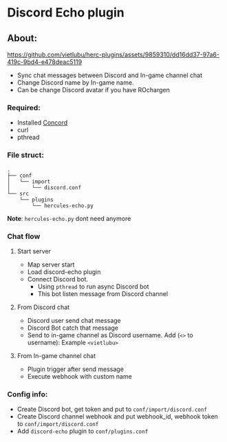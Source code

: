 # Discord Echo plugin
## About:


https://github.com/vietlubu/herc-plugins/assets/9859310/dd16dd37-97a6-419c-9bd4-e478deac5119



- Sync chat messages between Discord and In-game channel chat
- Change Discord name  by In-game name.
- Can be change Discord avatar if you have ROchargen

### Required:
- Installed [Concord](https://github.com/Cogmasters/concord)
- curl
- pthread

### File struct:
```
.
├── conf
│   └── import
│       └── discord.conf
└── src
    └── plugins
        └── hercules-echo.py
```
**Note**: `hercules-echo.py` dont need anymore

### Chat flow

1. Start server
    - Map server start
    - Load discord-echo plugin
    - Connect Discord bot. 
        - Using `pthread` to run async Discord bot
        - This bot listen message from Discord channel

2. From Discord chat
    - Discord user send chat message
    - Discord Bot catch that message
    - Send to in-game channel as Discord username. Add (`<>` to username): Example `<vietlubu>`

3. From In-game channel chat
    - Plugin trigger after send message
    - Execute webhook with custom name

### Config info:
- Create Discord bot, get token and put to `conf/import/discord.conf`
- Create Discord channel webhook and put webhook_id, webhook token to `conf/import/discord.conf`
- Add `discord-echo` plugin to `conf/plugins.conf`
